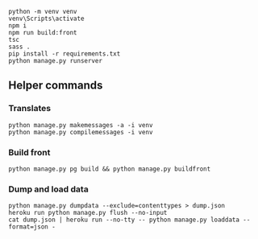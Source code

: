     python -m venv venv
    venv\Scripts\activate
    npm i
    npm run build:front
    tsc
    sass .
    pip install -r requirements.txt
    python manage.py runserver


## Helper commands

### Translates
    python manage.py makemessages -a -i venv
    python manage.py compilemessages -i venv

### Build front
    python manage.py pg build && python manage.py buildfront

### Dump and load data
    python manage.py dumpdata --exclude=contenttypes > dump.json
    heroku run python manage.py flush --no-input
    cat dump.json | heroku run --no-tty -- python manage.py loaddata --format=json -
